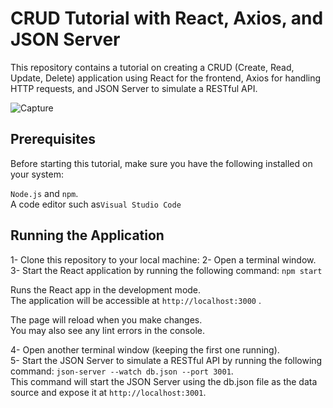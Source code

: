 # CRUD Tutorial with React, Axios, and JSON Server
This repository contains a tutorial on creating a CRUD (Create, Read, Update, Delete) application using React for the frontend, Axios for handling HTTP requests, and JSON Server to simulate a RESTful API. 

![Capture](https://github.com/Yousra-Zahra-LATER/crud-axios-react/assets/138157165/f636c729-77b9-4456-9d51-42f6f2fa44be)

## Prerequisites
Before starting this tutorial, make sure you have the following installed on your system:

`Node.js` and `npm`.\
A code editor such as`Visual Studio Code`

## Running the Application
1- Clone this repository to your local machine:
2- Open a terminal window.\
3- Start the React application by running the following command:
 `npm start`

Runs the React app in the development mode.\
The application will be accessible at `http://localhost:3000` .

The page will reload when you make changes.\
You may also see any lint errors in the console.

4- Open another terminal window (keeping the first one running).\
5- Start the JSON Server to simulate a RESTful API by running the following command:
`json-server --watch db.json --port 3001`.\
This command will start the JSON Server using the db.json file as the data source and expose it at `http://localhost:3001`.
